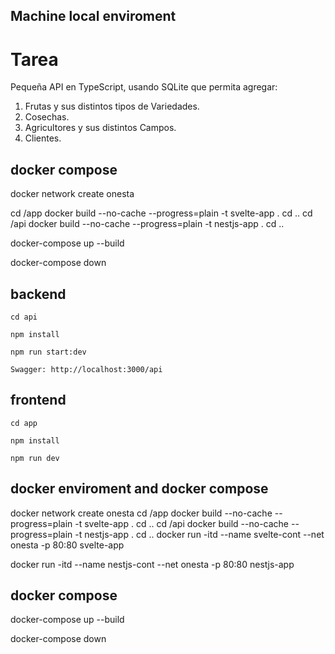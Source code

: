 
## Machine local enviroment 


# Tarea
Pequeña API en TypeScript, usando SQLite que permita agregar:

1. Frutas y sus distintos tipos de Variedades.
2. Cosechas.
3. Agricultores y sus distintos Campos.
4. Clientes.



## docker compose 
docker network create onesta

cd /app
docker build --no-cache --progress=plain -t svelte-app .
cd ..
cd /api
docker build --no-cache --progress=plain -t nestjs-app .
cd ..

docker-compose up --build

docker-compose down



## backend

```
cd api

npm install

npm run start:dev

Swagger: http://localhost:3000/api

```

## frontend

```
cd app

npm install

npm run dev

```

## docker enviroment and docker compose

docker network create onesta
cd /app
docker build --no-cache --progress=plain -t svelte-app .
cd ..
cd /api
docker build --no-cache --progress=plain -t nestjs-app .
cd ..
docker run -itd --name svelte-cont --net onesta -p 80:80 svelte-app 

docker run -itd --name nestjs-cont --net onesta -p 80:80 nestjs-app 


## docker compose 

docker-compose up --build

docker-compose down

```